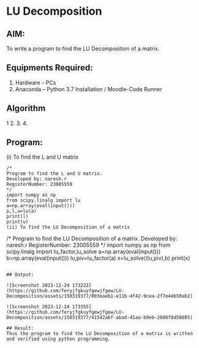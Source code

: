 # LU Decomposition 

## AIM:
To write a program to find the LU Decomposition of a matrix.

## Equipments Required:
1. Hardware – PCs
2. Anaconda – Python 3.7 Installation / Moodle-Code Runner

## Algorithm
1
2. 
3. 
4. 

## Program:
(i) To find the L and U matrix
```
/*
Program to find the L and U matrix.
Developed by: naresh.r
RegisterNumber: 23005559
*/
import numpy as np
from scipy.linalg import lu
a=np.array(eval(input()))
p,l,u=lu(a)
print(l)
print(u)
(ii) To find the LU Decomposition of a matrix
```
/*
Program to find the LU Decomposition of a matrix.
Developed by: naresh.r
RegisterNumber: 23005559
*/
import numpy as np
from scipy.linalg import lu_factor,lu_solve
a=np.array(eval(input()))
b=np.array(eval(input()))
lu,piv=lu_factor(a)
x=lu_solve((lu,piv),b)
print(x)

```

## Output:

![Screenshot 2023-12-24 173223](https://github.com/feryjfgkuyfgewjfgew/LU-Decomposition/assets/150319377/003eaeb1-e11b-4f42-9cea-2f7e44b50ab2)

![Screenshot 2023-12-24 173355](https://github.com/feryjfgkuyfgewjfgew/LU-Decomposition/assets/150319377/41542a6f-abad-41aa-b9eb-2600f8d58885)

## Result:
Thus the program to find the LU Decomposition of a matrix is written and verified using python programming.

